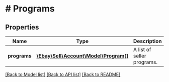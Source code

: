 # # Programs

## Properties

Name | Type | Description | Notes
------------ | ------------- | ------------- | -------------
**programs** | [**\Ebay\Sell\Account\Model\Program[]**](Program.md) | A list of seller programs. | [optional]

[[Back to Model list]](../../README.md#models) [[Back to API list]](../../README.md#endpoints) [[Back to README]](../../README.md)
